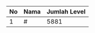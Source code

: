 | No | Nama            | Jumlah Level |
|----|-----------------|--------------|
| 1  | #    |    5881        |
